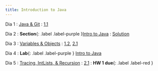```yaml
---
title: Introduction to Java
---
```


Dia 1
: [Java & Git](#)
  : [1.1](#)

Dia 2
: **Section**{: .label .label-purple }[Intro to Java](#)
  : [Solution](#)

Dia 3
: [Variables & Objects](#)
  : [1.2](#), [2.1](#)

Dia 4
: **Lab**{: .label .label-purple } [Intro to Java](#)

Dia 5
: [Tracing, IntLists, & Recursion](#)
  : [2.1](#)
: **HW 1 due**{: .label .label-red }

